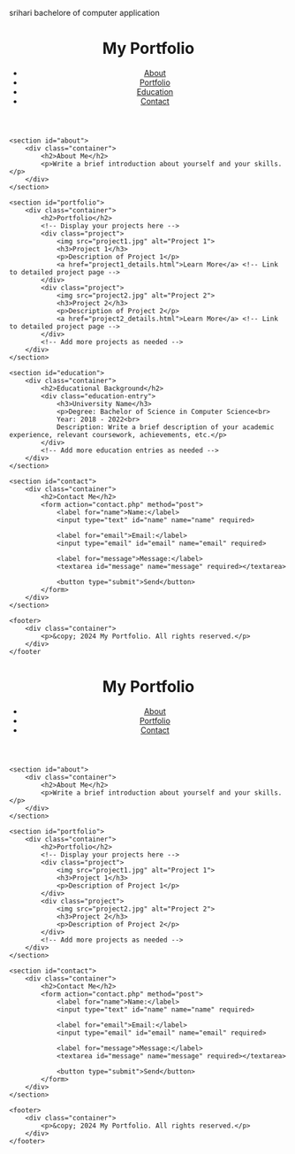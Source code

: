 srihari
bachelore of computer application
<!DOCTYPE html>
<html lang="en">
<head>
    <meta charset="UTF-8">
    <meta name="viewport" content="width=device-width, initial-scale=1.0">
    <title>My Portfolio</title>
    <link rel="stylesheet" href="styles.css"> <!-- Link to your CSS file for styling -->
</head>
<body>
    <header>
        <div class="container">
            <h1>My Portfolio</h1>
            <nav>
                <ul>
                    <li><a href="#about">About</a></li>
                    <li><a href="#portfolio">Portfolio</a></li>
                    <li><a href="#education">Education</a></li>
                    <li><a href="#contact">Contact</a></li>
                </ul>
            </nav>
        </div>
    </header>

    <section id="about">
        <div class="container">
            <h2>About Me</h2>
            <p>Write a brief introduction about yourself and your skills.</p>
        </div>
    </section>

    <section id="portfolio">
        <div class="container">
            <h2>Portfolio</h2>
            <!-- Display your projects here -->
            <div class="project">
                <img src="project1.jpg" alt="Project 1">
                <h3>Project 1</h3>
                <p>Description of Project 1</p>
                <a href="project1_details.html">Learn More</a> <!-- Link to detailed project page -->
            </div>
            <div class="project">
                <img src="project2.jpg" alt="Project 2">
                <h3>Project 2</h3>
                <p>Description of Project 2</p>
                <a href="project2_details.html">Learn More</a> <!-- Link to detailed project page -->
            </div>
            <!-- Add more projects as needed -->
        </div>
    </section>

    <section id="education">
        <div class="container">
            <h2>Educational Background</h2>
            <div class="education-entry">
                <h3>University Name</h3>
                <p>Degree: Bachelor of Science in Computer Science<br>
                Year: 2018 - 2022<br>
                Description: Write a brief description of your academic experience, relevant coursework, achievements, etc.</p>
            </div>
            <!-- Add more education entries as needed -->
        </div>
    </section>

    <section id="contact">
        <div class="container">
            <h2>Contact Me</h2>
            <form action="contact.php" method="post">
                <label for="name">Name:</label>
                <input type="text" id="name" name="name" required>

                <label for="email">Email:</label>
                <input type="email" id="email" name="email" required>

                <label for="message">Message:</label>
                <textarea id="message" name="message" required></textarea>

                <button type="submit">Send</button>
            </form>
        </div>
    </section>

    <footer>
        <div class="container">
            <p>&copy; 2024 My Portfolio. All rights reserved.</p>
        </div>
    </footer
<!DOCTYPE html>
<html lang="en">
<head>
    <meta charset="UTF-8">
    <meta name="viewport" content="width=device-width, initial-scale=1.0">
    <title>My Portfolio</title>
    <link rel="stylesheet" href="styles.css"> <!-- Link to your CSS file for styling -->
</head>
<body>
    <header>
        <div class="container">
            <h1>My Portfolio</h1>
            <nav>
                <ul>
                    <li><a href="#about">About</a></li>
                    <li><a href="#portfolio">Portfolio</a></li>
                    <li><a href="#contact">Contact</a></li>
                </ul>
            </nav>
        </div>
    </header>

    <section id="about">
        <div class="container">
            <h2>About Me</h2>
            <p>Write a brief introduction about yourself and your skills.</p>
        </div>
    </section>

    <section id="portfolio">
        <div class="container">
            <h2>Portfolio</h2>
            <!-- Display your projects here -->
            <div class="project">
                <img src="project1.jpg" alt="Project 1">
                <h3>Project 1</h3>
                <p>Description of Project 1</p>
            </div>
            <div class="project">
                <img src="project2.jpg" alt="Project 2">
                <h3>Project 2</h3>
                <p>Description of Project 2</p>
            </div>
            <!-- Add more projects as needed -->
        </div>
    </section>

    <section id="contact">
        <div class="container">
            <h2>Contact Me</h2>
            <form action="contact.php" method="post">
                <label for="name">Name:</label>
                <input type="text" id="name" name="name" required>

                <label for="email">Email:</label>
                <input type="email" id="email" name="email" required>

                <label for="message">Message:</label>
                <textarea id="message" name="message" required></textarea>

                <button type="submit">Send</button>
            </form>
        </div>
    </section>

    <footer>
        <div class="container">
            <p>&copy; 2024 My Portfolio. All rights reserved.</p>
        </div>
    </footer>
</body>
</html>

